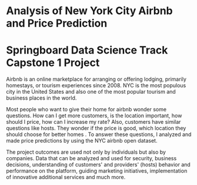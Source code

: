 # Analysis of New York City Airbnb and Price Prediction
# Springboard Data Science Track Capstone 1 Project
Airbnb is an online marketplace for arranging or offering lodging, primarily homestays, or tourism experiences since 2008. NYC is the most populous city in the United States and also one of the most popular tourism and business places in the world.

Most people who want to give their home for airbnb wonder some questions. How can I get more customers, is the location important, how should I price, how can I increase my rate? Also, customers have similar questions like hosts. They wonder if the price is good, which location they should choose for better homes . To answer these questions, I analyzed and made price predictions by using the NYC airbnb open dataset.

The project outcomes are used not only by individuals but also by companies. Data that can be analyzed and used for security, business decisions, understanding of customers' and providers' (hosts) behavior and performance on the platform, guiding marketing initiatives, implementation of innovative additional services and much more.

